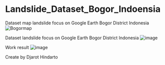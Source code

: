 # Landslide_Dataset_Bogor_Indoensia
Dataset map landslide focus on Google Earth Bogor District Indonesia
![Bogormap](https://github.com/user-attachments/assets/b6d39bee-9a0d-4892-b29d-6f145fd883a6)


Dataset landslide focus on Google Earth Bogor District Indonesia
![image](https://github.com/user-attachments/assets/8c83d2ba-b1df-4473-b096-d7a375a5f7a7)


Work result
![image](https://github.com/user-attachments/assets/d14ec48c-4987-494d-81e0-bd9dd48ac259)

Create by Djarot Hindarto
